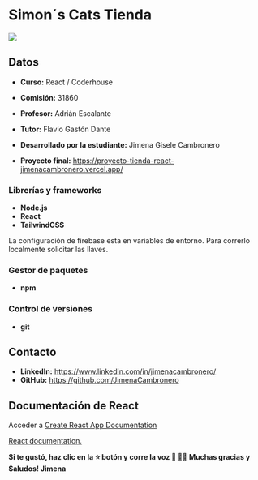 
# Simon´s Cats Tienda 
<img src= https://i.pinimg.com/564x/0c/b0/ab/0cb0ab27223bc523b0b3aee89d75b03b.jpg>

## Datos

* **Curso:** React / Coderhouse

* **Comisión:** 31860

* **Profesor:** Adrián Escalante

* **Tutor:** Flavio Gastón Dante

* **Desarrollado por la estudiante:** Jimena Gisele Cambronero

* **Proyecto final:** https://proyecto-tienda-react-jimenacambronero.vercel.app/

### Librerías y frameworks

* **Node.js**
* **React**
* **TailwindCSS**

La configuración de firebase esta en variables de entorno. Para correrlo localmente solicitar las llaves.

### Gestor de paquetes

* **npm**

### Control de versiones

* **git**

## Contacto

* **LinkedIn:** https://www.linkedin.com/in/jimenacambronero/
* **GitHub:** https://github.com/JimenaCambronero


## Documentación de React

Acceder a [Create React App Documentation](https://create-react-app.dev/docs/getting-started/)

[React documentation.](https://reactjs.org/)

**Si te gustó, haz clic en la ⭐️ botón y corre la voz 🦄 👩‍💻**
**Muchas gracias y Saludos! Jimena**
